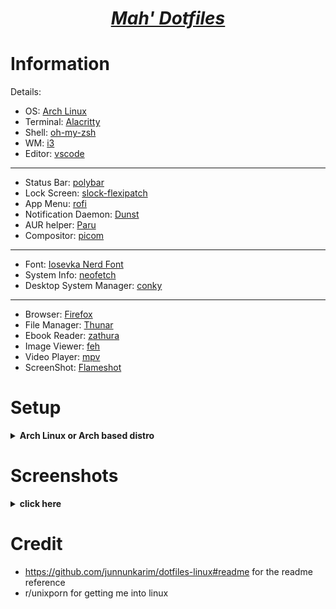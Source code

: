 <h1 align="center"><i><u>Mah' Dotfiles</u></i></h1>

# Information
Details:
- OS: [Arch Linux](https://archlinux.org/)
- Terminal: [Alacritty](https://github.com/alacritty/alacritty)
- Shell: [oh-my-zsh](https://ohmyz.sh/)
- WM: [i3](https://i3wm.org/)
- Editor: [vscode](https://github.com/microsoft/vscode)
---
- Status Bar: [polybar](https://github.com/polybar/polybar)
- Lock Screen: [slock-flexipatch](https://github.com/bakkeby/slock-flexipatch)
- App Menu: [rofi](https://github.com/davatorium/rofi)
- Notification Daemon: [Dunst](https://github.com/dunst-project/dunst)
- AUR helper: [Paru](https://github.com/Morganamilo/paru)
- Compositor: [picom](https://github.com/yshui/picom)
---
- Font: [Iosevka Nerd Font](https://www.nerdfonts.com/)
- System Info: [neofetch](https://github.com/dylanaraps/neofetch)
- Desktop System Manager: [conky](https://github.com/brndnmtthws/conky)
---
- Browser: [Firefox](https://github.com/mozilla/)
- File Manager: [Thunar](https://docs.xfce.org/xfce/thunar/start)
- Ebook Reader: [zathura](https://github.com/pwmt/zathura)
- Image Viewer: [feh](https://github.com/derf/feh)
- Video Player: [mpv](https://github.com/mpv-player/mpv)
- ScreenShot: [Flameshot](https://github.com/flameshot-org/flameshot)

# Setup 

<details>
<summary><b>Arch Linux or Arch based distro</b></summary>

### Mandatory Steps

> __WARNING!!! Always backup your dotfiles from your home directory.__

- Clone this repo to your preferred directory and cd into it - ```git clone https://github.com/DvorakDwarf/dotfiles.git```

- Install all the pacman stuff
	- ```sudo pacman -S base-devel coreutils xorg feh ttf-iosevka-nerd i3 xorg-xinit zsh lxappearance flameshot polybar rofi dunst picom mpv thunar thunar-archive-plugin conky feh```
- Install my recommended programs
	- ```sudo pacman -S neofetch zathura firefox qview discord steam vtop```
- Install paru (AUR helper)
	- ```git clone https://aur.archlinux.org/paru.git```
	- ```cd paru```
	- ```makepkg -si```
- Install AUR packages
	- ```paru -S zscroll-git betterdiscordctl visual-studio-code-bin graphite-gtk-theme oh-my-zsh-git ```
- Install zsh plugins
	-```git clone https://github.com/zsh-users/zsh-autosuggestions ~/.oh-my-zsh/custom/plugins/zsh-autosuggestions``` 
	-```git clone https://github.com/zsh-users/zsh-syntax-highlighting.git ~/.oh-my-zsh/custom/plugins/zsh-syntax-highlighting```
- Change shell to zsh 
	-```sudo chsh $USER -s /bin/zsh```
- Copy necessary configs from the repo
- Install BetterDiscord
	- betterdiscordctl install
	- For themes, install ```Dark+, Float, and Discord 11```
	- For the green look, edit Dark+ and change the colors to:
	![2022-11-18_09-12_1](https://user-images.githubusercontent.com/96934612/203893338-76bcff8f-74cd-4cc3-b4d0-76cb80097f6b.jpg)
- Install spicetify
	- Install the marketplace
	- The theme I used was ```onepunch```
- Open ```$HOME/.config/i3/config``` in a text editor and modify the keybindings to your needs
- use lxappearence to set the theme. I use Graphite-green-dark. It should have been installed on the AUR stage
- vscode theme I use is [Gruvbox-ish](https://marketplace.visualstudio.com/items?itemName=GracefulPotato.gruvbox-ish)
- DM me on discord if you are having issues
</details>
	
# Screenshots

<details>
<summary><b>click here</b></summary>

![2022-10-27_19-21](https://user-images.githubusercontent.com/96934612/203892835-8a63a7b7-8534-4aaf-8f1e-6ad869b593e2.jpg)
	
![2022-11-17_15-30](https://user-images.githubusercontent.com/96934612/203892838-1f7e51eb-598a-4874-b18b-5314a48c248f.jpg)


</details>

# Credit
- https://github.com/junnunkarim/dotfiles-linux#readme for the readme reference
- r/unixporn for getting me into linux
